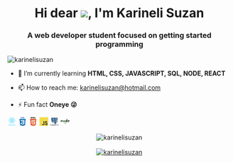 <h1 align="center">Hi dear <img src="https://raw.githubusercontent.com/kaueMarques/kaueMarques/master/hi.gif" width="30px">, I'm Karineli Suzan</h1>
<h3 align="center">A web developer student focused on getting started programming</h3>
<p align="left"> <img src="https://komarev.com/ghpvc/?username=karinelisuzan" alt="karinelisuzan" /> </p>



- 🌱 I’m currently learning **HTML, CSS, JAVASCRIPT, SQL, NODE, REACT**
 
- 📫 How to reach me: karinelisuzan@hotmail.com

- ⚡ Fun fact **Oneye 😜**

<p align="left">
<img src="https://raw.githubusercontent.com/devicons/devicon/master/icons/react/react-original-wordmark.svg" alt="react" width="20" height="20"/>
<img src="https://raw.githubusercontent.com/devicons/devicon/master/icons/css3/css3-plain-wordmark.svg" alt="css3"  width="20" height="20"/>
<img src="https://raw.githubusercontent.com/devicons/devicon/master/icons/html5/html5-original-wordmark.svg" alt="html5"  width="20" height="20"/>
<img src="https://raw.githubusercontent.com/devicons/devicon/master/icons/javascript/javascript-original.svg" alt="javascript" width="20" height="20"/>
<img src="https://raw.githubusercontent.com/devicons/devicon/master/icons/postgresql/postgresql-original-wordmark.svg" alt="postgresql" width="20" height="20"/>
<img src="https://raw.githubusercontent.com/devicons/devicon/master/icons/nodejs/nodejs-original-wordmark.svg" alt="nodejs" width="20" height="20"/></p><p align="center">
<img src="https://github-readme-stats.vercel.app/api?username=karinelisuzan&show_icons=true" alt="karinelisuzan"/> 
</p>

<p align="center">
<a href="https://instagram.com/karinelisuzan" target="blank"><img align="center" src="https://cdn.jsdelivr.net/npm/simple-icons@3.0.1/icons/instagram.svg" alt="karinelisuzan" height="20" width="20" /></a>
</p>


